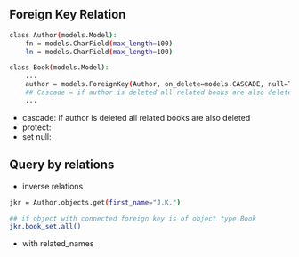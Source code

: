 ## Foreign Key Relation

```sh
class Author(models.Model):
    fn = models.CharField(max_length=100)
    ln = models.CharField(max_length=100)

class Book(models.Model):
    ...
    author = models.ForeignKey(Author, on_delete=models.CASCADE, null=True, related_name="books") 
    ## Cascade = if author is deleted all related books are also deleted
    ...
```

- cascade: if author is deleted all related books are also deleted
- protect:
- set null:


## Query by relations

- inverse relations

```sh
jkr = Author.objects.get(first_name="J.K.")

## if object with connected foreign key is of object type Book
jkr.book_set.all()
```

- with related_names

```sh

```